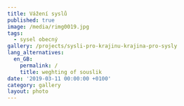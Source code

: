 ```yaml
---
title: Vážení syslů
published: true
image: /media/rimg0019.jpg
tags:
  - sysel obecný
gallery: /projects/sysli-pro-krajinu-krajina-pro-sysly
lang_alternatives:
  en_GB:
    permalink: /
    title: weghting of souslik
date: '2019-03-11 00:00:00 +0100'
category: gallery
layout: photo
---
```


